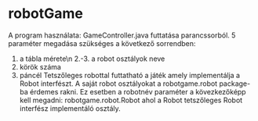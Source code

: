 # robotGame
A program használata:
GameController.java futtatása parancssorból. 5 paraméter megadása szükséges a következő sorrendben:
1. a tábla mérete\n
2.-3. a robot osztályok neve
4. körök száma
5. páncél
Tetszőleges robottal futtatható a játék amely implementálja a Robot interfészt. A saját robot osztályokat
a robotgame.robot package-ba érdemes rakni. Ez esetben a robotnév paraméter a kövezkezőképp kell megadni:
robotgame.robot.Robot ahol a Robot tetszőleges Robot interfész implementáló osztály.
